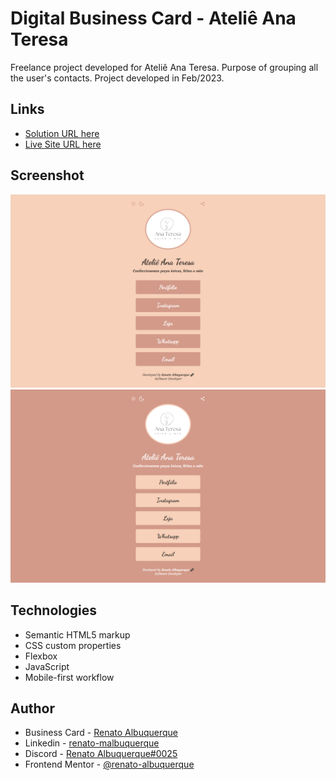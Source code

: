 # Digital Business Card - Ateliê Ana Teresa

Freelance project developed for Ateliê Ana Teresa. Purpose of grouping all the user's contacts. Project developed in Feb/2023.

## Links

- [Solution URL here](https://github.com/renato-albuquerque/atcss-contacts)
- [Live Site URL here](https://cartaodevisita-atelieanateresa.vercel.app/)

## Screenshot

![screenshot](images/screencapture1.png)
![screenshot](images/screencapture2.png)

## Technologies

- Semantic HTML5 markup
- CSS custom properties
- Flexbox
- JavaScript
- Mobile-first workflow

## Author

- Business Card - [Renato Albuquerque](https://portfolio-renatoalbuquerque.vercel.app/)
- Linkedin - [renato-malbuquerque](https://www.linkedin.com/in/renato-malbuquerque/)
- Discord - [Renato Albuquerque#0025](https://discordapp.com/users/992621595547938837)
- Frontend Mentor - [@renato-albuquerque](https://www.frontendmentor.io/profile/renato-albuquerque)